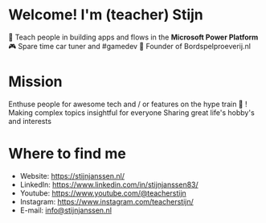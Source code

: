 # Welcome! I'm (teacher) Stijn
🤯 Teach people in building apps and flows in the **Microsoft Power Platform**
🎮 Spare time car tuner and #gamedev
🎯 Founder of Bordspelproeverij.nl 

# Mission
Enthuse people for awesome tech and / or features on the hype train 🎢 !
Making complex topics insightful for everyone
Sharing great life's hobby's and interests

# Where to find me
- Website: https://stijnjanssen.nl/
- LinkedIn: https://www.linkedin.com/in/stijnjanssen83/
- Youtube: https://www.youtube.com/@teacherstijn
- Instagram: https://www.instagram.com/teacherstijn/
- E-mail: info@stijnjanssen.nl
